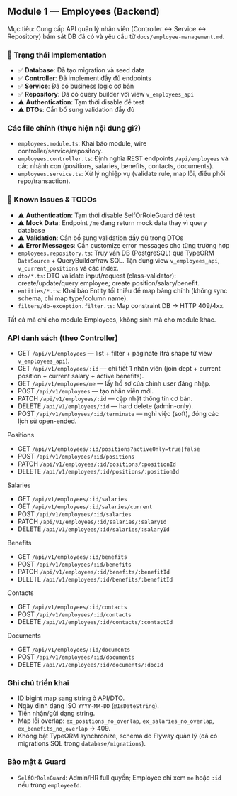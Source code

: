 ## Module 1 — Employees (Backend)

Mục tiêu: Cung cấp API quản lý nhân viên (Controller ↔ Service ↔ Repository) bám sát DB đã có và yêu cầu từ `docs/employee-management.md`.

### 🚀 Trạng thái Implementation
- ✅ **Database**: Đã tạo migration và seed data
- ✅ **Controller**: Đã implement đầy đủ endpoints
- ✅ **Service**: Đã có business logic cơ bản
- ✅ **Repository**: Đã có query builder với view `v_employees_api`
- ⚠️ **Authentication**: Tạm thời disable để test
- ⚠️ **DTOs**: Cần bổ sung validation đầy đủ

### Các file chính (thực hiện nội dung gì?)
- `employees.module.ts`: Khai báo module, wire controller/service/repository.
- `employees.controller.ts`: Định nghĩa REST endpoints `/api/employees` và các nhánh con (positions, salaries, benefits, contacts, documents).
- `employees.service.ts`: Xử lý nghiệp vụ (validate rule, map lỗi, điều phối repo/transaction).

### 🚨 Known Issues & TODOs
- ⚠️ **Authentication**: Tạm thời disable SelfOrRoleGuard để test
- ⚠️ **Mock Data**: Endpoint `/me` đang return mock data thay vì query database
- ⚠️ **Validation**: Cần bổ sung validation đầy đủ trong DTOs
- ⚠️ **Error Messages**: Cần customize error messages cho từng trường hợp
- `employees.repository.ts`: Truy vấn DB (PostgreSQL) qua TypeORM `DataSource` + QueryBuilder/raw SQL. Tận dụng view `v_employees_api`, `v_current_positions` và các index.
- `dto/*.ts`: DTO validate input/request (class-validator): create/update/query employee; create position/salary/benefit.
- `entities/*.ts`: Khai báo Entity tối thiểu để map bảng chính (không sync schema, chỉ map type/column name).
- `filters/db-exception.filter.ts`: Map constraint DB → HTTP 409/4xx.

Tất cả mã chỉ cho module Employees, không sinh mã cho module khác.

### API danh sách (theo Controller)
- GET `/api/v1/employees` — list + filter + paginate (trả shape từ view `v_employees_api`).
- GET `/api/v1/employees/:id` — chi tiết 1 nhân viên (join dept + current position + current salary + active benefits).
- GET `/api/v1/employees/me` — lấy hồ sơ của chính user đăng nhập.
- POST `/api/v1/employees` — tạo nhân viên mới.
- PATCH `/api/v1/employees/:id` — cập nhật thông tin cơ bản.
- DELETE `/api/v1/employees/:id` — hard delete (admin-only).
- POST `/api/v1/employees/:id/terminate` — nghỉ việc (soft), đóng các lịch sử open-ended.

Positions
- GET `/api/v1/employees/:id/positions?activeOnly=true|false`
- POST `/api/v1/employees/:id/positions`
- PATCH `/api/v1/employees/:id/positions/:positionId`
- DELETE `/api/v1/employees/:id/positions/:positionId`

Salaries
- GET `/api/v1/employees/:id/salaries`
- GET `/api/v1/employees/:id/salaries/current`
- POST `/api/v1/employees/:id/salaries`
- PATCH `/api/v1/employees/:id/salaries/:salaryId`
- DELETE `/api/v1/employees/:id/salaries/:salaryId`

Benefits
- GET `/api/v1/employees/:id/benefits`
- POST `/api/v1/employees/:id/benefits`
- PATCH `/api/v1/employees/:id/benefits/:benefitId`
- DELETE `/api/v1/employees/:id/benefits/:benefitId`

Contacts
- GET `/api/v1/employees/:id/contacts`
- POST `/api/v1/employees/:id/contacts`
- DELETE `/api/v1/employees/:id/contacts/:contactId`

Documents
- GET `/api/v1/employees/:id/documents`
- POST `/api/v1/employees/:id/documents`
- DELETE `/api/v1/employees/:id/documents/:docId`

### Ghi chú triển khai
- ID bigint map sang string ở API/DTO.
- Ngày định dạng ISO `YYYY-MM-DD` (`@IsDateString`).
- Tiền nhận/gửi dạng string.
- Map lỗi overlap: `ex_positions_no_overlap`, `ex_salaries_no_overlap`, `ex_benefits_no_overlap` → 409.
- Không bật TypeORM synchronize, schema do Flyway quản lý (đã có migrations SQL trong `database/migrations`).

### Bảo mật & Guard
- `SelfOrRoleGuard`: Admin/HR full quyền; Employee chỉ xem `me` hoặc `:id` nếu trùng `employeeId`.



